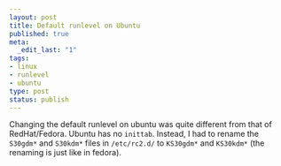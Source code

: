 ```yaml
--- 
layout: post
title: Default runlevel on Ubuntu
published: true
meta: 
  _edit_last: "1"
tags: 
- linux
- runlevel
- ubuntu
type: post
status: publish
---
```

Changing the default runlevel on ubuntu was quite different from that of RedHat/Fedora. Ubuntu has no `inittab`. Instead, I had to rename the `S30gdm*` and `S30kdm*` files in `/etc/rc2.d/` to `KS30gdm*` and `KS30kdm*` (the renaming is just like in fedora).
